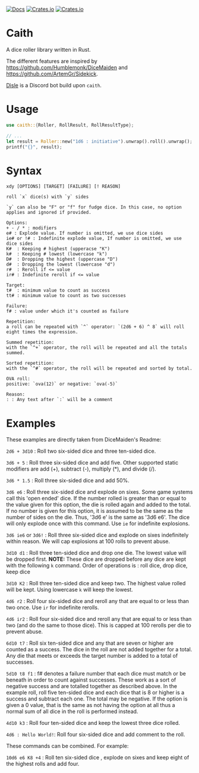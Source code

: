 [![Docs](https://docs.rs/caith/badge.svg)](https://docs.rs/caith)
[![Crates.io](https://img.shields.io/crates/d/caith.svg)](https://crates.io/crates/caith)
[![Crates.io](https://img.shields.io/crates/v/caith.svg)](https://crates.io/crates/caith)

# Caith

A dice roller library written in Rust.

The different features are inspired by https://github.com/Humblemonk/DiceMaiden and
https://github.com/ArtemGr/Sidekick.

[Dìsle](https://github.com/Geobert/disle/) is a Discord bot build upon `caith`.

# Usage

```rust
use caith::{Roller, RollResult, RollResultType};

// ...
let result = Roller::new("1d6 : initiative").unwrap().roll().unwrap();
printf("{}", result);
```

# Syntax

```
xdy [OPTIONS] [TARGET] [FAILURE] [! REASON]

roll `x` dice(s) with `y` sides

`y` can also be "F" or "f" for fudge dice. In this case, no option applies and ignored if provided.

Options:
+ - / * : modifiers
e# : Explode value. If number is omitted, we use dice sides
ie# or !# : Indefinite explode value, If number is omitted, we use dice sides
K#  : Keeping # highest (upperacse "K")
k#  : Keeping # lowest (lowercase "k")
D#  : Dropping the highest (uppercase "D")
d#  : Dropping the lowest (lowercase "d")
r#  : Reroll if <= value
ir# : Indefinite reroll if <= value

Target:
t#  : minimum value to count as success
tt# : minimum value to count as two successes

Failure:
f# : value under which it's counted as failure

Repetition:
a roll can be repeated with `^` operator: `(2d6 + 6) ^ 8` will roll eight times the expression.

Summed repetition:
with the `^+` operator, the roll will be repeated and all the totals summed.

Sorted repetition:
with the `^#` operator, the roll will be repeated and sorted by total.

OVA roll:
positive: `ova(12)` or negative: `ova(-5)`

Reason:
: : Any text after `:` will be a comment
```

# Examples

These examples are directly taken from DiceMaiden's Readme:

`2d6 + 3d10` : Roll two six-sided dice and three ten-sided dice.

`3d6 + 5` : Roll three six-sided dice and add five. Other supported static modifiers are
add (+), subtract (-), multiply (*), and divide (/).

`3d6 * 1.5` : Roll three six-sided dice and add 50%. 

`3d6 e6` : Roll three six-sided dice and explode on sixes. Some game systems call this 'open ended' dice. If the number rolled is greater than or equal to the value given for this option, the die is rolled again and added to the total. If no number is given for this option, it is assumed to be the same as the number of sides on the die. Thus, '3d6 e' is the same as '3d6 e6'. The dice will only explode once with this command. Use `ie` for indefinite explosions.

`3d6 ie6` or `3d6!` : Roll three six-sided dice and explode on sixes indefinitely within reason. We will cap explosions at 100 rolls to prevent abuse.

`3d10 d1` : Roll three ten-sided dice and drop one die. The lowest value will be dropped first.  **NOTE:** These dice are dropped before any dice are kept with the following `k` command. Order of operations is : roll dice, drop dice, keep dice

`3d10 K2` : Roll three ten-sided dice and keep two. The highest value rolled will be kept.
Using lowercase `k` will keep the lowest.

`4d6 r2` : Roll four six-sided dice and reroll any that are equal to or less than two once. Use `ir` for indefinite rerolls.

`4d6 ir2` : Roll four six-sided dice and reroll any that are equal to or less than two (and do the same to those dice). This is capped at 100 rerolls per die to prevent abuse.

`6d10 t7` : Roll six ten-sided dice and any that are seven or higher are counted as a success. The dice in the roll are not added together for a total. Any die that meets or exceeds the target number is added to a total of successes.

`5d10 t8 f1` : f# denotes a failure number that each dice must match or be beneath in order to count against successes. These work as a sort of negative success and are totalled together as described above. In the example roll, roll five ten-sided dice and each dice that is 8 or higher is a success and subtract each one. The total may be negative. If the option is given a 0 value, that is the same as not having the option at all thus a normal sum of all dice in the roll is performed instead.

`4d10 k3` : Roll four ten-sided dice and keep the lowest three dice rolled.

`4d6 : Hello World!`: Roll four six-sided dice and add comment to the roll.

These commands can be combined. For example:

`10d6 e6 K8 +4` : Roll ten six-sided dice , explode on sixes and keep eight of the highest rolls and add four.
